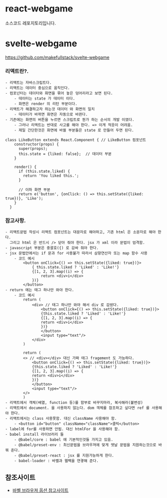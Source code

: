 # react-webgame
소스코드 레포지토리입니다.

# svelte-webgame
https://github.com/makefullstack/svelte-webgame

### 리액트란?.
    - 리액트는 자바스크립트다.
    - 리액트는 데이터 중심으로 움직인다.
    - 컴포넌터는 데이터와 화면을 묶어 놓은 덩어리라고 보면 된다.
        - 데이터는 state 가 데이터 이다.
        - 화면은 render 의 리턴 부분이다.
    - 리액트가 해결하고자 하는것 데이터 와 화면의 일치
        - 데이터가 바뀌면 화면은 자동으로 바뀐다.
    - 기존에는 화면의 버튼을 누르면 스크립트로 뭔가 하는 순서의 개발 이였다. 
        - 그러나 리액트는 반대로 사고를 해야 한다. => 이게 적응이 어려움.
        - 제일 간단한것은 화면에 바뀔 부분들은 state 로 만들어 두면 된다.
```
class LikeButton extends React.Component { // LikeButton 컴포넌트
    constructor(props) {
      super(props);
      this.state = {liked: false};  // 데이터 부분
    }

    render() {  
      if (this.state.liked) {
        return 'You liked this.';
      }
      
      // 이하 화면 부분
      return e('button', {onClick: () => this.setState({liked: true})}, 'Like');
    }
  }
```

### 참고사항.
    - 리액트문법 작성시 리액트 컴포넌트는 대문자로 해야하고, 기존 html 은 소문자로 해야 한다.
      그리고 html 은 반드시 /> 닫아 줘야 한다. jsx 가 xml 이라 문법이 엄격함.
    - javascript 부분은 중괄호({) 로 감싸 줘야 한다.
    - jsx 문법안에서는 if 문과 for 사용불가 따라서 삼항연산자 또는 map 함수 사용
        - 코드 예시
            <button onClick={() => this.setState({liked: true})}>
                { this.state.liked ? 'Liked' : 'Like!'}
                {[1, 2, 3].map((i) => {
                    return <div>i</div>
                })}
            </button>
    - return 에는 태그 하나만 와야 한다.
        - 코드 예시
            return (
                <div> // 태그 하나만 와야 해서 div 로 감쌌다.
                    <button onClick={() => this.setState({liked: true})}>
                    {this.state.liked ? 'Liked' : 'Like!'}
                    {[1, 2, 3].map((i) => {
                    return <div>i</div>
                    })}
                    </button>
                    <input type="text"/>
                </div>
            )

            return (
            <> // <div></div> 대신 가짜 태그 fragement 도 가능하다.
                <button onClick={() => this.setState({liked: true})}>
                {this.state.liked ? 'Liked' : 'Like!'}
                {[1, 2, 3].map((i) => {
                return <div>i</div>
                })}
                </button>
                <input type="text"/>
            </>
            )
    - 리액트에서 객체(배열, function 등)를 함부로 바꾸지마라, 복사해라(불변성)
    - 리액트에서 document. 을 사용하지 않는다. dom 객체를 참조하고 싶다면 ref 를 사용해야 한다.
    - 리액트에서는 class 사용못함. 대신 className 사용해야 함.
        - <button id="button" className="className">클릭</button>
    - label에 for를 사용하면 안됩. 대신 htmlFor 을 사용해야 함.
    - babel install 라이브러리 들
        - @babel/core : babel 에 기본적인것들 가지고 있음.
        - @babel/preset-env : 최신문법을 브라우져에 맞게 엣날 문법을 지원하는것으로 바꿔 준다.
        - @babel/preset-react : jsx 를 지원가능하게 한다.
        - babel-loader : 바벨과 웹팩을 연곃해 준다.

## 참조사이트
- [바벨 브라우져 옵션 참고사이트](https://github.com/browserslist/browserslist)